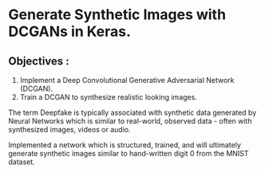 # Generate Synthetic Images with DCGANs in Keras.
<h2>Objectives :</h2>
<ol>
    <li>Implement a Deep Convolutional Generative Adversarial Network (DCGAN).</li>
    <li>Train a DCGAN to synthesize realistic looking images.</li>
</ol>
<p>The term Deepfake is typically associated with synthetic data generated by Neural Networks which is similar to real-world, observed data - often with synthesized images, videos or audio.</p>

<p> Implemented a network which is structured, trained, and will ultimately generate synthetic images similar to hand-written digit 0 from the MNIST dataset.</p>

